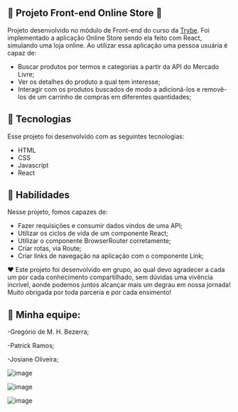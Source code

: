 ## 🛒 Projeto Front-end Online Store 🛒

Projeto desenvolvido no módulo de Front-end do curso da [Trybe](https://www.betrybe.com/). Foi implementado a aplicação Online Store sendo ela feito com React, simulando uma loja online.
Ao utilizar essa aplicação uma pessoa usuária é capaz de:
- Buscar produtos por termos e categorias a partir da API do Mercado Livre;
- Ver os detalhes do produto a qual tem interesse;
- Interagir com os produtos buscados de modo a adicioná-los e removê-los de um carrinho de compras em diferentes quantidades;

## 🚀 Tecnologias
Esse projeto foi desenvolvido com as seguintes tecnologias:

- HTML
- CSS
- Javascript
- React

## 📌 Habilidades
Nesse projeto, fomos capazes de:
- Fazer requisições e consumir dados vindos de uma API;
- Utilizar os ciclos de vida de um componente React;
- Utilizar o componente BrowserRouter corretamente;
- Criar rotas, via Route;
- Criar links de navegação na aplicação com o componente Link;

❤️ Este projeto foi desenvolvido em grupo, ao qual devo agradecer a cada um por cada conhecimento compartilhado, sem dúvidas uma vivência incrível, aonde podemos juntos alcançar mais um degrau em nossa jornada! Muito obrigada por toda parceria e por cada ensimento!

## 🚀 Minha equipe:

-Gregório de M. H. Bezerra;

-Patrick Ramos;

-Josiane Oliveira;

![image](https://user-images.githubusercontent.com/115182342/227479381-007101ee-124c-4027-a236-25ee78219476.png)

![image](https://user-images.githubusercontent.com/115182342/227479784-d5f05e0a-dc74-42c9-a248-d15a35303f0e.png)

![image](https://user-images.githubusercontent.com/115182342/227480630-c73a9e5e-7b2a-45db-a531-57646d75f882.png)
